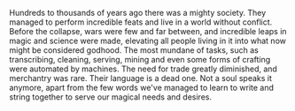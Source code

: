 Hundreds to thousands of years ago there was a mighty society. They managed to perform incredible feats and live in a world without conflict. Before the collapse, wars were few and far between, and incredible leaps in magic and science were made, elevating all people living in it into what now might be considered godhood. The most mundane of tasks, such as transcribing, cleaning, serving, mining and even some forms of crafting were automated by machines. The need for trade greatly diminished, and merchantry was rare. Their language is a dead one. Not a soul speaks it anymore, apart from the few words we've managed to learn to write and string together to serve our magical needs and desires.
